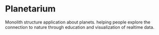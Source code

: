 
# Planetarium

Monolith structure application about planets. helping people explore the connection to nature through education and visualization of realtime data.

